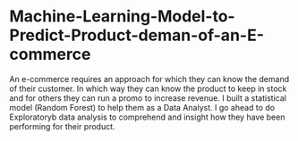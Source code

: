 # Machine-Learning-Model-to-Predict-Product-deman-of-an-E-commerce
An e-commerce requires an approach for which they can know the demand of their customer. In which way they can know the product to keep in stock and for others they can run a promo to increase revenue. I built a statistical model (Random Forest) to help them as a Data Analyst. I go ahead to do Exploratoryb data analysis to comprehend and insight how they have been performing for their product. 
